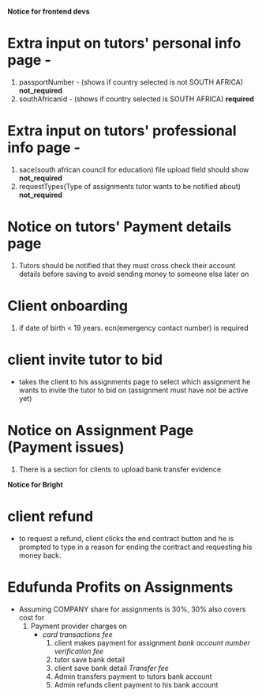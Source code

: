 **Notice for frontend devs**

# Extra input on tutors' personal info page -

1.  passportNumber - (shows if country selected is not SOUTH AFRICA) **not_required**
2.  southAfricanId - (shows if country selected is SOUTH AFRICA) **required**

# Extra input on tutors' professional info page -

1.  sace(south african council for education) file upload field should show **not_required**
2.  requestTypes(Type of assignments tutor wants to be notified about) **not_required**

# Notice on tutors' Payment details page
1. Tutors should be notified that they must cross check their account details before saving to avoid sending money to someone else later on

# Client onboarding

1. if date of birth < 19 years. ecn(emergency contact number) is required

# client invite tutor to bid

- takes the client to his assignments page to select which assignment he wants to invite the tutor to bid on (assignment must have not be active yet)

# Notice on Assignment Page (Payment issues)
1. There is a section for clients to upload bank transfer evidence

**Notice for Bright**

# client refund

- to request a refund, client clicks the end contract button and he is prompted to type in a reason for ending the contract and requesting his money back.

# Edufunda Profits on Assignments

- Assuming COMPANY share for assignments is 30%,
  30% also covers cost for
  1. Payment provider charges on
     - _card transactions fee_
       1. client makes payment for assignment
          _bank account number verification fee_
       1. tutor save bank detail
       1. client save bank detail
          _Transfer fee_
       1. Admin transfers payment to tutors bank account
       1. Admin refunds client payment to his bank account
